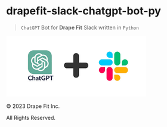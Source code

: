 # drapefit-slack-chatgpt-bot-py

> `ChatGPT` Bot for **Drape Fit** Slack written in `Python`

![ChatGPT + Slack](logos.png)

&copy; 2023 Drape Fit Inc.

All Rights Reserved.
